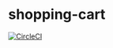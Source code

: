 # shopping-cart


[![CircleCI](https://circleci.com/gh/supr8sung/writerpad.svg?style=svg&circle-token=a415f3f43df70b223a25e263f7bd31cbb536a0b0)](https://circleci.com/gh/supr8sung/shopping-cart)
